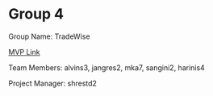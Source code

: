# Group 4
Group Name: TradeWise

[MVP Link](https://docs.google.com/document/d/1fJlMwKD6DevxZTkOAuLN4bbNdG82isU1/edit?usp=share_link&ouid=113895974445522191128&rtpof=true&sd=true)

Team Members: alvins3, jangres2, mka7, sangini2, harinis4

Project Manager: shrestd2
